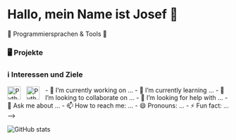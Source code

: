 # Hallo, mein Name ist Josef 👋

🧰 Programmiersprachen & Tools
👋
### 🖥️ Projekte
### ℹ️ Interessen und Ziele

<img align="left" alt="Python" width="30px" style="padding-right:10px;" src="https://cdn.jsdelivr.net/gh/devicons/devicon/icons/python/python-original.svg"/>
<img align="left" alt="Python" width="30px" style="padding-right:10px;" src="https://cdn.jsdelivr.net/gh/devicons/devicon/icons/python/python-original.svg"/>
- 🔭 I’m currently working on ...
- 🌱 I’m currently learning ...
- 👯 I’m looking to collaborate on ...
- 🤔 I’m looking for help with ...
- 💬 Ask me about ...
- 📫 How to reach me: ...
- 😄 Pronouns: ...
- ⚡ Fun fact: ...
-->
















![GitHub stats](https://github-readme-stats.vercel.app/api?username=JTyga&show_icons=true&theme=radical)